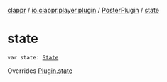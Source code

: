 [clappr](../../index.md) / [io.clappr.player.plugin](../index.md) / [PosterPlugin](index.md) / [state](.)

# state

`var state: `[`State`](../-plugin/-state/index.md)

Overrides [Plugin.state](../-plugin/state.md)

